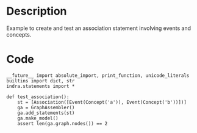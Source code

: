 # Description
Example to create and test an association statement involving events and concepts.

# Code
```
__future__ import absolute_import, print_function, unicode_literals
builtins import dict, str
indra.statements import *

def test_association():
    st = [Association([Event(Concept('a')), Event(Concept('b'))])]
    ga = GraphAssembler()
    ga.add_statements(st)
    ga.make_model()
    assert len(ga.graph.nodes()) == 2

```
